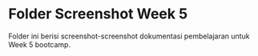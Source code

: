 # Folder Screenshot Week 5

Folder ini berisi screenshot-screenshot dokumentasi pembelajaran untuk Week 5 bootcamp.

